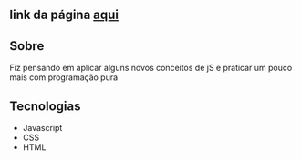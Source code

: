 <h2>link da página <a href="https://italomirandasantiago.github.io/landing_page/" target="_black">aqui</a></h2>

<h2>Sobre</h2>
  Fiz pensando em aplicar alguns novos conceitos de jS e praticar um pouco mais com programação pura
<h2>Tecnologias</h2>

<ul>
<li>Javascript</li>
<li>CSS</li>
<li>HTML</li>
</ul>
